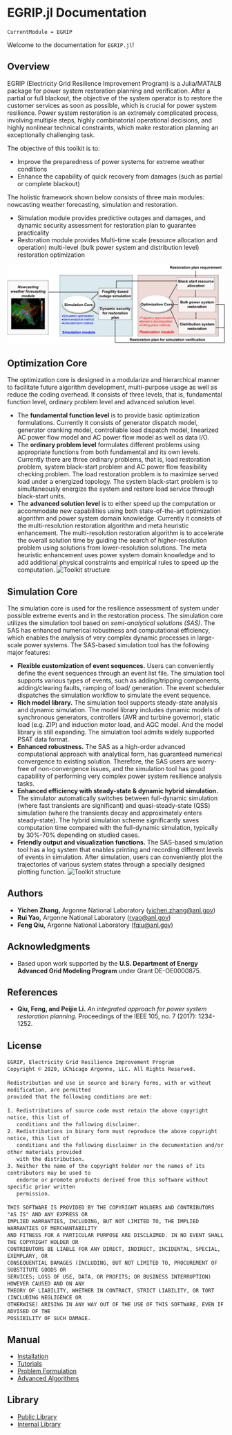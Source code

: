 # EGRIP.jl Documentation

```@meta
CurrentModule = EGRIP
```
Welcome to the documentation for `EGRIP.jl`!


## Overview
EGRIP (Electricity Grid Resilience Improvement Program) is a Julia/MATALB package for power system restoration planning and verification. After a partial or full blackout, the objective of the system operator is to restore the customer services as soon as possible, which is crucial for power system resilience. Power system restoration is an extremely complicated process, involving multiple steps, highly combinatorial operational decisions, and highly nonlinear technical constraints, which make restoration planning an exceptionally challenging task.

The objective of this toolkit is to:
- Improve the preparedness of power systems for extreme weather conditions
- Enhance the capability of quick recovery from damages (such as partial or complete blackout)

The holistic framework shown below consists of three main modules: nowcasting weather forecasting, simulation and restoration.
- Simulation module provides predictive outages and damages, and dynamic security assessment for restoration plan to guarantee practicality
- Restoration module provides Multi-time scale (resource allocation and operation) multi-level (bulk power system and distribution level) restoration optimization

![Holistic structure](fig_holistic.png)



## Optimization Core
The optimization core is designed in a modularize and hierarchical manner to facilitate future algorithm development, multi-purpose usage as well as reduce the coding overhead. It consists of three levels, that is, fundamental function level, ordinary problem level and advanced solution level.
- The **fundamental function level** is to provide basic optimization formulations. Currently it consists of generator dispatch model, generator cranking model, controllable load dispatch model, linearized AC power flow model and AC power flow model as well as data I/O.
- The **ordinary problem level** formulates different problems using appropriate functions from both fundamental and its own levels. Currently there are three ordinary problems, that is, load restoration problem, system black-start problem and AC power flow feasibility checking problem. The load restoration problem is to maximize served load under a energized topology. The system black-start problem is to simultaneously energize the system and restore load service through black-start units.
- The **advanced solution level** is to either speed up the computation or accommodate new capabilities using both state-of-the-art optimization algorithm and power system domain knowledge. Currently it consists of the multi-resolution restoration algorithm and meta heuristic enhancement. The multi-resolution restoration algorithm is to accelerate the overall solution time by guiding the search of higher-resolution problem using solutions from lower-resolution solutions. The meta heuristic enhancement uses power system domain knowledge and to add additional physical constraints and empirical rules to speed up the computation.
![Toolkit structure](fig_restoration_structure_1.png)



## Simulation Core
The simulation core is used for the resilience assessment of system under possible extreme events and in the restoration process. The simulation core utilizes the simulation tool based on *semi-analytical solutions (SAS)*. The SAS has enhanced numerical robustness and computational efficiency, which enables the analysis of very complex dynamic processes in large-scale power systems. The SAS-based simulation tool has the following major features:
* **Flexible customization of event sequences.** Users can conveniently define the event sequences through an event list file. The simulation tool supports various types of events, such as adding/tripping components, adding/clearing faults, ramping of load/ generation. The event scheduler dispatches the simulation workflow to simulate the event sequence.
* **Rich model library.** The simulation tool supports steady-state analysis and dynamic simulation. The model library includes dynamic models of synchronous generators, controllers (AVR and turbine governor), static load (e.g. ZIP) and induction motor load, and AGC model. And the model library is still expanding. The simulation tool admits widely supported PSAT data format.
* **Enhanced robustness.** The SAS as a high-order advanced computational approach with analytical form, has guaranteed numerical convergence to existing solution. Therefore, the SAS users are worry-free of non-convergence issues, and the simulation tool has good capability of performing very complex power system resilience analysis tasks.
* **Enhanced efficiency with steady-state & dynamic hybrid simulation.** The simulator automatically switches between full-dynamic simulation (where fast transients are significant) and quasi-steady-state (QSS) simulation (where the transients decay and approximately enters steady-state). The hybrid simulation scheme significantly saves computation time compared with the full-dynamic simulation, typically by 30%-70% depending on studied cases.
* **Friendly output and visualization functions.** The SAS-based simulation tool has a log system that enables printing and recording different levels of events in simulation. After simulation, users can conveniently plot the trajectories of various system states through a specially designed plotting function.
![Toolkit structure](fig_sas_ext_term.png)


## Authors
* **Yichen Zhang,** Argonne National Laboratory (yichen.zhang@anl.gov)
* **Rui Yao,** Argonne National Laboratory (ryao@anl.gov)
* **Feng Qiu,** Argonne National Laboratory (fqiu@anl.gov)

## Acknowledgments
* Based upon work supported by the **U.S. Department of Energy Advanced Grid Modeling Program** under Grant DE-OE0000875.

## References
* **Qiu, Feng, and Peijie Li.** *An integrated approach for power system restoration planning.* Proceedings of the IEEE 105, no. 7 (2017): 1234-1252.


## License
```text
EGRIP, Electricity Grid Resilience Improvement Program
Copyright © 2020, UChicago Argonne, LLC. All Rights Reserved.

Redistribution and use in source and binary forms, with or without modification, are permitted
provided that the following conditions are met:

1. Redistributions of source code must retain the above copyright notice, this list of
   conditions and the following disclaimer.
2. Redistributions in binary form must reproduce the above copyright notice, this list of
   conditions and the following disclaimer in the documentation and/or other materials provided
   with the distribution.
3. Neither the name of the copyright holder nor the names of its contributors may be used to
   endorse or promote products derived from this software without specific prior written
   permission.

THIS SOFTWARE IS PROVIDED BY THE COPYRIGHT HOLDERS AND CONTRIBUTORS "AS IS" AND ANY EXPRESS OR
IMPLIED WARRANTIES, INCLUDING, BUT NOT LIMITED TO, THE IMPLIED WARRANTIES OF MERCHANTABILITY
AND FITNESS FOR A PARTICULAR PURPOSE ARE DISCLAIMED. IN NO EVENT SHALL THE COPYRIGHT HOLDER OR
CONTRIBUTORS BE LIABLE FOR ANY DIRECT, INDIRECT, INCIDENTAL, SPECIAL, EXEMPLARY, OR
CONSEQUENTIAL DAMAGES (INCLUDING, BUT NOT LIMITED TO, PROCUREMENT OF SUBSTITUTE GOODS OR
SERVICES; LOSS OF USE, DATA, OR PROFITS; OR BUSINESS INTERRUPTION) HOWEVER CAUSED AND ON ANY
THEORY OF LIABILITY, WHETHER IN CONTRACT, STRICT LIABILITY, OR TORT (INCLUDING NEGLIGENCE OR
OTHERWISE) ARISING IN ANY WAY OUT OF THE USE OF THIS SOFTWARE, EVEN IF ADVISED OF THE
POSSIBILITY OF SUCH DAMAGE.
```


## Manual
- [Installation](@ref)
- [Tutorials](@ref)
- [Problem Formulation](@ref)
- [Advanced Algorithms](@ref)
## Library
- [Public Library](@ref)
- [Internal Library](@ref)
